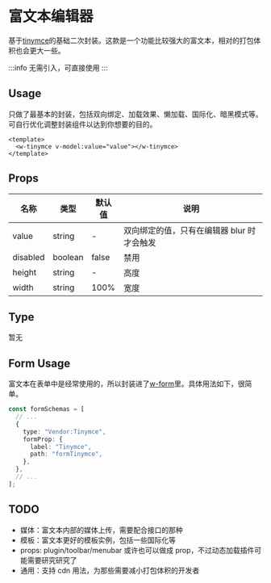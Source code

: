 # 富文本编辑器

基于[tinymce](https://github.com/tinymce/tinymce)的基础二次封装。这款是一个功能比较强大的富文本，相对的打包体积也会更大一些。

:::info
无需引入，可直接使用
:::

## Usage

只做了最基本的封装，包括双向绑定、加载效果、懒加载、国际化、暗黑模式等。可自行优化调整封装组件以达到你想要的目的。

```vue
<template>
  <w-tinymce v-model:value="value"></w-tinymce>
</template>
```

## Props

| 名称     | 类型    | 默认值 | 说明                                       |
| -------- | ------- | ------ | ------------------------------------------ |
| value    | string  | -      | 双向绑定的值，只有在编辑器 blur 时才会触发 |
| disabled | boolean | false  | 禁用                                       |
| height   | string  | -      | 高度                                       |
| width    | string  | 100%   | 宽度                                       |

## Type

暂无

## Form Usage

富文本在表单中是经常使用的，所以封装进了[w-form](/component/UI/form)里。具体用法如下，很简单。

```ts
const formSchemas = [
  // ...
  {
    type: "Vendor:Tinymce",
    formProp: {
      label: "Tinymce",
      path: "formTinymce",
    },
  },
  // ...
];
```

## TODO

- 媒体：富文本内部的媒体上传，需要配合接口的那种
- 模板：富文本更好的模板实例，包括一些国际化等
- props: plugin/toolbar/menubar 或许也可以做成 prop，不过动态加载插件可能需要研究研究了
- 通用：支持 cdn 用法，为那些需要减小打包体积的开发者
